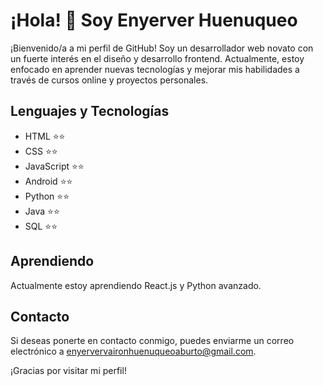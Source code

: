 # ¡Hola! 👋 Soy Enyerver Huenuqueo

¡Bienvenido/a a mi perfil de GitHub! Soy un desarrollador web novato con un fuerte interés en el diseño y desarrollo frontend. Actualmente, estoy enfocado en aprender nuevas tecnologías y mejorar mis habilidades a través de cursos online y proyectos personales.

## Lenguajes y Tecnologías

- HTML ⭐⭐
- CSS ⭐⭐
- JavaScript ⭐⭐
- Android ⭐⭐
- Python ⭐⭐
- Java ⭐⭐
- SQL ⭐⭐

## Aprendiendo

Actualmente estoy aprendiendo React.js y Python avanzado.

## Contacto

Si deseas ponerte en contacto conmigo, puedes enviarme un correo electrónico a enyervervaironhuenuqueoaburto@gmail.com.

¡Gracias por visitar mi perfil!
